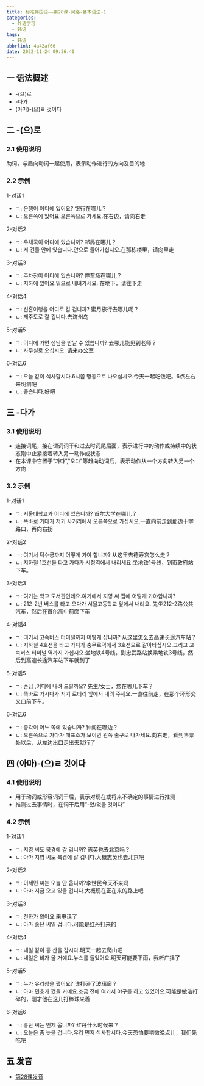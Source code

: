 ```yaml
---
title: 标准韩国语——第28课-问路-基本语法-1
categories:
  - 外语学习
  - 韩语
tags:
  - 韩语
abbrlink: 4a42af66
date: 2022-11-24 09:36:40
---
```

## 一 语法概述

* -(으)로
* -다가
* (아마)-(으)ㄹ 것이다

<!--more-->

## 二 -(으)로

### 2.1 使用说明

助词，与趋向动词一起使用，表示动作进行的方向及目的地

### 2.2 示例

1-对话1

* ㄱ: 은행이 어디에 있어요? 银行在哪儿？
* ㄴ: 오른쪽에 있어요.오른쪽으로 가세요.在右边，请向右走

2-对话2

* ㄱ: 우체국이 어디에 있습니까? 邮局在哪儿？
* ㄴ: 저 건물 안에 있습니다.안으로 들어가십시오.在那栋楼里，请向里走

3-对话3

* ㄱ: 주차장이 어디에 있습니까? 停车场在哪儿？
* ㄴ: 지하에 있어요.밑으로 내녀가세요. 在地下，请往下走

4-对话4

* ㄱ: 신혼여행을 어디로 갈 겁니까? 蜜月旅行去哪儿呢？
* ㄴ: 제주도로 갈 겁니다.去济州岛

5-对话5

* ㄱ: 어디에 가면 생님을 만날 수 있씁니까? 去哪儿能见到老师？
* ㄴ: 사무실로 오십시오. 请来办公室

6-对话6

* ㄱ: 오늘 같이 식사합시다.6시쯤 명동으로 나오십시오.今天一起吃饭吧。6点左右来明洞吧
* ㄴ: 좋습니다.好吧

## 三 -다가

### 3.1 使用说明

* 连接词尾，接在谓词词干和过去时词尾后面，表示进行中的动作或持续中的状态刚中止紧接着转入另一动作或状态
* 在本课中它置于“가다”,"오다"等趋向动词后，表示动作从一个方向转入另一个方向

### 3.2 示例

1-对话1

* ㄱ: 서울대학교가 어디에 있습니까? 首尔大学在哪儿？
* ㄴ: 똑바로 가다가 저기 사거리에서 오른쪽으로 가십시오.一直向前走到那边十字路口，再向右拐

2-对话2

* ㄱ: 여기서 덕수궁까지 어떻게 가야 합니까? 从这里去德寿宫怎么走？
* ㄴ: 지하철 1호선을 타고 가다가 시청역에서 내리세요.坐地铁1号线，到市政府站下车。

3-对话3

* ㄱ: 여기는 학교 도서관인데요.여기에서 지영 씨 집에 어떻게 가야합니까? 
* ㄴ: 212-2번 버스를 타고 오다가 서울고등학교 앞에서 내리요. 先坐212-2路公共汽车，然后在首尔高中前面下车

4-对话4

* ㄱ: 여기서 고속버스 터미널까지 어떻게 삽니까? 从这里怎么去高速长途汽车站？
* ㄴ: 지하철 4호선을 타고 가다가 충무로역에서 3호선으로 갈아타십시오.그리고 고속버스 터미널 역까지 가십시오.坐地铁4号线，到忠武路站换乘地铁3号线，然后到高速长途汽车站下车就到了

5-对话5

* ㄱ: 손님 ,어디에 내려 드릴까요? 先生/女士，您在哪儿下车？
* ㄴ: 똑바로 가시다가 저기 로터리 앞에서 내려 주세요.一直往前走，在那个环形交叉口前下车。

6-对话6

* ㄱ: 종각이 어느 쪽에 있습니까? 钟阁在哪边？
* ㄴ: 오른쪽으로 가다가 매표소가 보이면 왼쪽 출구로 나가세요.向右走，看到售票处以后，从左边出口走出去就行了

## 四 (아마)-(으)ㄹ 것이다

### 4.1 使用说明

* 用于动词或形容词词干后，表示对现在或将来不确定的事情进行推测
* 推测过去事情时，在词干后用“-았/었을 것이다”

### 4.2 示例

1-对话1

* ㄱ: 지영 씨도 북경에 갈 겁니까? 志英也去北京吗？
* ㄴ: 아마 지영 씨도 북경에 갈 겁니다.大概志英也去北京吧

2-对话2

* ㄱ: 이세민 씨는 오늘 안 옵니까?李世民今天不来吗
* ㄴ: 아마 지금 오고 있을 겁니다.大概现在正在来的路上吧

3-对话3

* ㄱ: 전화가 왔어요.来电话了
* ㄴ: 아마 홍단 씨일 겁니다.可能是红丹打来的

4-对话4

* ㄱ: 내일 같이 등 산을 갑시다.明天一起去爬山吧
* ㄴ: 내일은 비가 올 거예요.뉴스를 들었어요.明天可能要下雨，我听广播了

5-对话5

* ㄱ: 누가 유리창을 깼어요? 谁打碎了玻璃窗？
* ㄴ: 아마 민호가 깼을 거예요.조금 전에 여기서 야구를 하고 있었어요.可能是敏浩打碎的，刚才他在这儿打棒球来着

6-对话6

* ㄱ: 홍단 씨는 언제 옵니까? 红丹什么时候来？
* ㄴ: 오늘은 좀 늦을 겁니다.우리 먼저 식사합시다.今天恐怕要稍微晚点儿，我们先吃吧

## 五 发音
* [第28课发音][1]

[1]:https://biz.cli.im/Pcview?name=https%3A%2F%2Fbiz.cli.im%2Ftest%2FFY485353%3Fcoding%3DI56dqt%26qrurl%3Dhttp%253A%252F%252Fqr31.cn%252FI56dqt%26gtype%3D2&time=1
